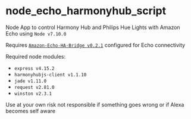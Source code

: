 # node_echo_harmonyhub_script
Node App to control Harmony Hub and Philips Hue Lights with Amazon Echo using `Node v7.10.0`

Requires [`Amazon-Echo-HA-Bridge v0.2.1`](https://github.com/armzilla/amazon-echo-ha-bridge/releases) configured for Echo connectivity

Required node modules:
- `express v4.15.2`
- `harmonyhubjs-client v1.1.10`
- `jade v1.11.0`
- `request v2.81.0`
- `winston v2.3.1`

Use at your own risk not responsible if something goes wrong or if Alexa becomes self aware
